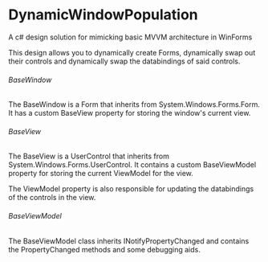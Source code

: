 # DynamicWindowPopulation
A c# design solution for mimicking basic MVVM architecture in WinForms

This design allows you to dynamically create Forms, dynamically swap out their controls and dynamically swap the databindings of said controls.


###### BaseWindow

The BaseWindow is a Form that inherits from System.Windows.Forms.Form. It has a custom BaseView property for storing the window's current view.


###### BaseView

The BaseView is a UserControl that inherits from System.Windows.Forms.UserControl. It contains a custom BaseViewModel property for storing the current ViewModel for the view.

The ViewModel property is also responsible for updating the databindings of the controls in the view.



###### BaseViewModel

The BaseViewModel class inherits INotifyPropertyChanged and contains the PropertyChanged methods and some debugging aids.


